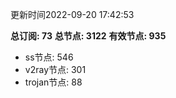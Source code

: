更新时间2022-09-20 17:42:53

**总订阅: 73**
**总节点: 3122**
**有效节点: 935**
- ss节点: 546
- v2ray节点: 301
- trojan节点: 88
